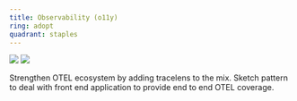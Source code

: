 ```yaml
---
title: Observability (o11y)
ring: adopt
quadrant: staples
---
```


[![](https://img.shields.io/badge/front%20end-0c7cba?logo=gitbook&logoColor=000&style=flat)](https://thenewstack.io/instrumenting-a-react-app-using-opentelemetry/)
[![](https://img.shields.io/badge/tracelens-ef8d22?logo=hackthebox&logoColor=000&style=flat)](https://github.com/asynkron/TraceLens)

Strengthen OTEL ecosystem by adding tracelens to the mix. Sketch pattern to deal with front end application to provide end to end OTEL coverage.
